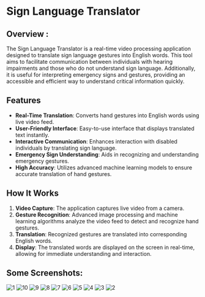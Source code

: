 # **Sign Language Translator**

## **Overview :**

The Sign Language Translator is a real-time video processing application designed to translate sign language gestures into English words. This tool aims to facilitate communication between individuals with hearing impairments and those who do not understand sign language. Additionally, it is useful for interpreting emergency signs and gestures, providing an accessible and efficient way to understand critical information quickly.

## Features

- **Real-Time Translation**: Converts hand gestures into English words using live video feed.
- **User-Friendly Interface**: Easy-to-use interface that displays translated text instantly.
- **Interactive Communication**: Enhances interaction with disabled individuals by translating sign language.
- **Emergency Sign Understanding**: Aids in recognizing and understanding emergency gestures.
- **High Accuracy**: Utilizes advanced machine learning models to ensure accurate translation of hand gestures.

## How It Works

1. **Video Capture**: The application captures live video from a camera.
2. **Gesture Recognition**: Advanced image processing and machine learning algorithms analyze the video feed to detect and recognize hand gestures.
3. **Translation**: Recognized gestures are translated into corresponding English words.
4. **Display**: The translated words are displayed on the screen in real-time, allowing for immediate understanding and interaction.

## Some Screenshots:


![1](https://github.com/Nancyjikadra/ML-CaPsule/assets/108074513/9f908457-a38f-4a80-b3f3-42808a7f4346)
![10](https://github.com/Nancyjikadra/ML-CaPsule/assets/108074513/98dfb727-2f1c-4300-aead-3ed49b2a5d59)
![9](https://github.com/Nancyjikadra/ML-CaPsule/assets/108074513/07a49b4f-6116-4aea-9b91-aa51a145f6ae)
![8](https://github.com/Nancyjikadra/ML-CaPsule/assets/108074513/4cfa6705-490c-4825-a52a-5972cd338d72)
![7](https://github.com/Nancyjikadra/ML-CaPsule/assets/108074513/15a0f2c1-b8a5-488b-a6ab-3e2284a1ad76)
![6](https://github.com/Nancyjikadra/ML-CaPsule/assets/108074513/3ab21998-350f-47ed-84a4-bc02395e526b)
![5](https://github.com/Nancyjikadra/ML-CaPsule/assets/108074513/65fd8745-02fa-4a24-9ea1-9571aa035f80)
![4](https://github.com/Nancyjikadra/ML-CaPsule/assets/108074513/5058a95b-8ec9-4ec6-8fb2-ac04ff6a8fb3)
![3](https://github.com/Nancyjikadra/ML-CaPsule/assets/108074513/d2e124ee-a2e3-4651-bd7e-dcb7bd9aaf48)
![2](https://github.com/Nancyjikadra/ML-CaPsule/assets/108074513/d92ecb50-a47c-4655-a86f-3c3f6f14c7ab)
